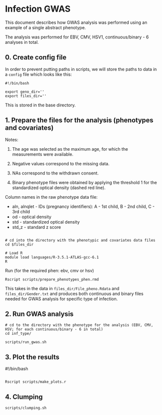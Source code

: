 # Infection GWAS

This document describes how GWAS analysis was performed using an example of a single abstract phenotype.

The analysis was performed for EBV, CMV, HSV1, continuous/binary - 6 analyses in total.


## 0. Create config file

In order to prevent putting paths in scripts, we will store the paths to data in a `config` file which looks like this:

```
#!/bin/bash

export geno_dir=''
export files_dir=''

```

This is stored in the base directory.



## 1. Prepare the files for the analysis (phenotypes and covariates)

Notes:

1. The age was selected as the maximum age, for which the measurements were available.

2. Negative values correspond to the missing data.

3. NAs correspond to the withdrawn consent.

4. Binary phenotype files were obtained by applying the threshold 1 for the standardized optical density (dashed red line).


Column names in the raw phenotype data file:

* aln, alnqlet - IDs (pregnancy identifiers): A - 1st child, B - 2nd child, C - 3rd child
* od - optical density
* std - standardized optical density
* std_z - standard z score


```

# cd into the directory with the phenotypic and covariates data files
cd $files_dir

# Load R
module load languages/R-3.5.1-ATLAS-gcc-6.1
R

```

Run (for the required phen: ebv, cmv or hsv)

```
Rscript scripts/prepare_phenotypes_phen.rmd
```

This takes in the data in `files_dir/File_pheno.Rdata` and `files_dir/Gender.txt` and produces both continuous and binary files needed for GWAS analysis for specific type of infection.

## 2. Run GWAS analysis

```
# cd to the directory with the phenotype for the analysis (EBV, CMV, HSV; for each continuous/binary - 6 in total)
cd inf_type/

scripts/run_gwas.sh

```


## 3. Plot the results


#!/bin/bash
```

Rscript scripts/make_plots.r

```


## 4. Clumping

```
scripts/clumping.sh
```
